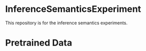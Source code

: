 # InferenceSemanticsExperiment
This repository is for the inference semantics experiments.

# Pretrained Data
